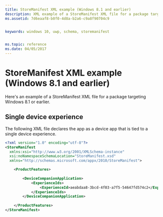 ```yaml
---
title: StoreManifest XML example (Windows 8.1 and earlier)
description: XML example of a StoreManifest XML file for a package targeting Windows 8.1 or earlier.
ms.assetid: 7d6eaaf8-b0f0-4d8a-b2a6-c9a8f90704c9


keywords: windows 10, uwp, schema, storemanifest


ms.topic: reference
ms.date: 04/05/2017
---
```


# StoreManifest XML example (Windows 8.1 and earlier)


Here's an example of a StoreManifest XML file for a package targeting Windows 8.1 or earlier.

## Single device experience


The following XML file declares the app as a device app that is tied to a single device experience.

```XML
<?xml version="1.0" encoding="utf-8"?>
<StoreManifest
  xmlns:xsi="http://www.w3.org/2001/XMLSchema-instance"
  xsi:noNamespaceSchemaLocation="StoreManifest.xsd"
  xmlns="http://schemas.microsoft.com/appx/2010/StoreManifest">

    <ProductFeatures>
        
        <DeviceCompanionApplication>
            <ExperienceIds>
                <ExperienceId>aeabdaa8-3bcd-4f03-a7f5-54647fd574c2</ExperienceId>
            </ExperienceIds>
        </DeviceCompanionApplication>
                
    </ProductFeatures>
</StoreManifest>
```

 

 



